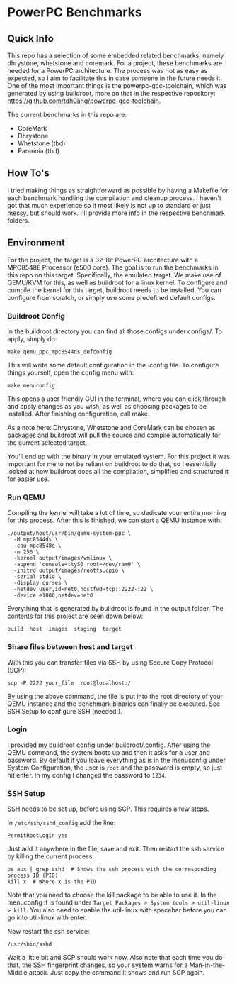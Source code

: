 # PowerPC Benchmarks

## Quick Info
This repo has a selection of some embedded related benchmarks, namely dhrystone, whetstone and coremark. For a project, these benchmarks are needed for a PowerPC architecture. The process was not as easy as expected, so I aim to facilitate this in case someone in the future needs it. One of the most important things is the powerpc-gcc-toolchain, which was generated by using buildroot, more on that in the respective repository: https://github.com/tdh0ang/powerpc-gcc-toolchain. 

The current benchmarks in this repo are:
- CoreMark
- Dhrystone
- Whetstone (tbd)
- Paranoia (tbd)

## How To's
I tried making things as straightforward as possible by having a Makefile for each benchmark handling the compilation and cleanup process. I haven't got that much experience so it most likely is not up to standard or just messy, but should work. I'll provide more info in the respective benchmark folders. 

## Environment
For the project, the target is a 32-Bit PowerPC architecture with a MPC8548E Processor (e500 core). The goal is to run the benchmarks in this repo on this target. Specifically, the emulated target. We make use of QEMU/KVM for this, as well as buildroot for a linux kernel. To configure and compile the kernel for this target, buildroot needs to be installed. You can configure from scratch, or simply use some predefined default configs. 

### Buildroot Config
In the buildroot directory you can find all those configs under configs/. To apply, simply do:

~~~
make qemu_ppc_mpc8544ds_defconfig
~~~

This will write some default configuration in the .config file. To configure things yourself, open the config menu with:

~~~
make menuconfig
~~~

This opens a user friendly GUI in the terminal, where you can click through and apply changes as you wish, as well as choosing packages to be installed. After finishing configuration, call make. 

As a note here: Dhrystone, Whetstone and CoreMark can be chosen as packages and buildroot will pull the source and compile automatically for the current selected target. 

You'll end up with the binary in your emulated system. For this project it was important for me to not be reliant on buildroot to do that, so I essentially looked at how buildroot does all the compilation, simplified and structured it for easier use. 


### Run QEMU

Compiling the kernel will take a lot of time, so dedicate your entire morning for this process. After this is finished, we can start a QEMU instance with:

~~~
./output/host/usr/bin/qemu-system-ppc \
  -M mpc8544ds \
  -cpu mpc8548e \
  -m 256 \
  -kernel output/images/vmlinux \
  -append 'console=ttyS0 root=/dev/ram0' \
  -initrd output/images/rootfs.cpio \
  -serial stdio \
  -display curses \
  -netdev user,id=net0,hostfwd=tcp::2222-:22 \
  -device e1000,netdev=net0
~~~

Everything that is generated by buildroot is found in the output folder. The contents for this project are seen down below:

~~~
build  host  images  staging  target
~~~

### Share files between host and target

With this you can transfer files via SSH by using Secure Copy Protocol (SCP):

~~~
scp -P 2222 your_file  root@localhost:/
~~~

By using the above command, the file is put into the root directory of your QEMU instance and the benchmark binaries can finally be executed. See SSH Setup to configure SSH (needed!).

### Login

I provided my buildroot config under buildroot/.config. After using the QEMU command, the system boots up and then it asks for a user and password. By default if you leave everything as is in the menuconfig under System Configuration, the user is `root` and the password is empty, so just hit enter. In my config I changed the password to `1234`. 

### SSH Setup 

SSH needs to be set up, before using SCP. This requires a few steps. 

In `/etc/ssh/sshd_config` add the line:

~~~
PermitRootLogin yes
~~~

Just add it anywhere in the file, save and exit. Then restart the ssh service by killing the current process:

~~~
ps aux | grep sshd  # Shows the ssh process with the corresponding process ID (PID)
kill x  # Where x is the PID 
~~~

Note that you need to choose the kill package to be able to use it. In the menuconfig it is found under `Target Packages > System tools > util-linux > kill`. You also need to enable the util-linux with spacebar before you can go into util-linux with enter. 

Now restart the ssh service:

~~~
/usr/sbin/sshd
~~~

Wait a little bit and SCP should work now. Also note that each time you do that, the SSH fingerprint changes, so your system warns for a Man-in-the-Middle attack. Just copy the command it shows and run SCP again. 